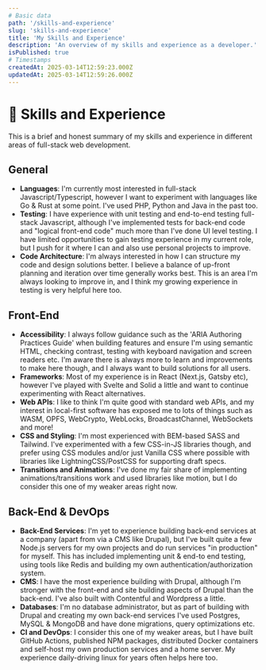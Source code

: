 ```yaml
---
# Basic data
path: '/skills-and-experience'
slug: 'skills-and-experience'
title: 'My Skills and Experience'
description: 'An overview of my skills and experience as a developer.'
isPublished: true
# Timestamps
createdAt: 2025-03-14T12:59:23.000Z
updatedAt: 2025-03-14T12:59:26.000Z
---
```


# 🧠 Skills and Experience

This is a brief and honest summary of my skills and experience in different areas of full-stack web development.

## General
- **Languages**: I'm currently most interested in full-stack Javascript/Typescript, however I want to experiment with languages like Go & Rust at some point. I've used PHP, Python and Java in the past too.
- **Testing**: I have experience with unit testing and end-to-end testing full-stack Javascript, although I've implemented tests for back-end code and "logical front-end code" much more than I've done UI level testing. I have limited opportunities to gain testing experience in my current role, but I push for it where I can and also use personal projects to improve.
- **Code Architecture**: I'm always interested in how I can structure my code and design solutions better. I believe a balance of up-front planning and iteration over time generally works best. This is an area I'm always looking to improve in, and I think my growing experience in testing is very helpful here too.

## Front-End
- **Accessibility**: I always follow guidance such as the 'ARIA Authoring Practices Guide' when building features and ensure I'm using semantic HTML, checking contrast, testing with keyboard navigation and screen readers etc. I'm aware there is always more to learn and improvements to make here though, and I always want to build solutions for all users.
- **Frameworks**: Most of my experience is in React (Next.js, Gatsby etc), however I've played with Svelte and Solid a little and want to continue experimenting with React alternatives.
- **Web APIs**: I like to think I'm quite good with standard web APIs, and my interest in local-first software has exposed me to lots of things such as WASM, OPFS, WebCrypto, WebLocks, BroadcastChannel, WebSockets and more!
- **CSS and Styling**: I'm most experienced with BEM-based SASS and Tailwind. I've experimented with a few CSS-in-JS libraries though, and prefer using CSS modules and/or just Vanilla CSS where possible with libraries like LightningCSS/PostCSS for supporting draft specs.
- **Transitions and Animations**: I've done my fair share of implementing animations/transitions work and used libraries like motion, but I do consider this one of my weaker areas right now. 

## Back-End & DevOps
- **Back-End Services**: I'm yet to experience building back-end services at a company (apart from via a CMS like Drupal), but I've built quite a few Node.js servers for my own projects and do run services "in production" for myself. This has included implementing unit & end-to end testing, using tools like Redis and building my own authentication/authorization system.
- **CMS**: I have the most experience building with Drupal, although I'm stronger with the front-end and site building aspects of Drupal than the back-end. I've also built with Contentful and Wordpress a little.
- **Databases**: I'm no database administrator, but as part of building with Drupal and creating my own back-end services I've used Postgres, MySQL & MongoDB and have done migrations, query optimizations etc.
- **CI and DevOps**: I consider this one of my weaker areas, but I have built GitHub Actions, published NPM packages, distributed Docker containers and self-host my own production services and a home server. My experience daily-driving linux for years often helps here too.
